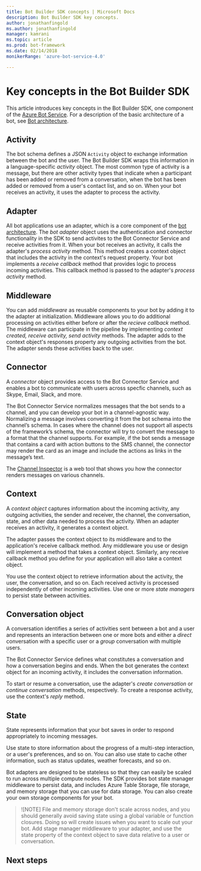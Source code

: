 ```yaml
---
title: Bot Builder SDK concepts | Microsoft Docs
description: Bot Builder SDK key concepts.
author: jonathanfingold
ms.author: jonathanfingold
manager: kamrani
ms.topic: article
ms.prod: bot-framework
ms.date: 02/14/2018
monikerRange: 'azure-bot-service-4.0'

---
```


# Key concepts in the Bot Builder SDK
This article introduces key concepts in the Bot Builder SDK, one component of the [Azure Bot Service](bot-service-overview.md). For a description of the basic architecture of a bot, see [Bot architecture](bot-architecture.md). 

<!--Note: Organized as an [minimally] extended glossary, thus alphabetized. ?Try to keep each section to one to three paragraphs of "reasonable" length.-->

## Activity
The bot schema defines a JSON `Activity` object to exchange information between the bot and the user. The Bot Builder SDK wraps this information in a language-specific _activity_ object. The most common type of activity is a message, but there are other activity types that indicate when a participant has been added or removed from a conversation, when the bot has been added or removed from a user's contact list, and so on. When your bot receives an activity, it uses the adapter to process the activity.
<!--TODO: Link to Activities overview.-->

## Adapter
All bot applications use an adapter, which is a core component of the [bot architecture](bot-architecture.md). The _bot adapter_ object uses the authentication and connector functionality in the SDK to send activites to the Bot Connector Service and receive activities from it. When your bot receives an activity, it calls the adapter's _process activity_ method. This method creates a context object that includes the activity in the context's request property. Your bot implements a _receive callback_ method that provides logic to process incoming activities. This callback method is passed to the adapter's _process activity_ method. 

## Middleware
You can add _middleware_ as reusable components to your bot by adding it to the adapter at initialization. Middleware allows you to do additional processing on activities either before or after the _recieve callback_ method. The middleware can participate in the pipeline by implementing _context created, receive activity, send activity_ methods. The adapter adds to the context object's responses property any outgoing activities from the bot. The adapter sends these activities back to the user.  

## Connector
A _connector_ object provides access to the Bot Connector Service and enables a bot to communicate with users across specfic channels, such as Skype, Email, Slack, and more.

The Bot Connector Service normalizes messages that the bot sends to a channel, and you can develop your bot in a channel-agnostic way. Normalizing a message involves converting it from the bot schema into the channel’s schema. In cases where the channel does not support all aspects of the framework’s schema, the connector will try to convert the message to a format that the channel supports. For example, if the bot sends a message that contains a card with action buttons to the SMS channel, the connector may render the card as an image and include the actions as links in the message’s text.

The [Channel Inspector](https://docs.botframework.com/en-us/channel-inspector/channels/Skype/) is a web tool that shows you how the connector renders messages on various channels.

## Context
A _context object_ captures information about the incoming activity, any outgoing activities, the sender and receiver, the channel, the conversation, state, and other data needed to process the activity. When an adapter receives an activity, it generates a context object.  

The adapter passes the context object to its middleware and to the application's receive callback method. Any middleware you use or design will implement a method that takes a context object. Similarly, any receive callback method you define for your application will also take a context object. 
<!-- Add specific method name that middleware must implement -->

You use the context object to retrieve information about the activity, the user, the conversation, and so on. Each received activity is processed independently of other incoming activities. Use one or more _state managers_ to persist state between activities.   
<!-- link to state management topic -->

## Conversation object
A conversation identifies a series of activities sent between a bot and a user and represents an interaction between one or more bots and either a _direct_ conversation with a specific user or a _group_ conversation with multiple users.

The Bot Connector Service defines what constitutes a conversation and how a conversation begins and ends.
When the bot generates the context object for an incoming activity, it includes the conversation information.

To start or resume a conversation, use the adapter's _create conversation_ or _continue conversation_ methods, respectively. To create a response activity, use the context's _reply_ method.

<!--TODO: Add information about authentication.
## Security
See [authentication](#) and [user identification](#).
-->

## State
State represents information that your bot saves in order to respond appropriately to incoming messages.
 
Use state to store information about the progress of a multi-step interaction, or a user's preferences, and so on. You can also use state to cache other information, such as status updates, weather forecasts, and so on.

Bot adapters are designed to be stateless so that they can easily be scaled to run across multiple compute nodes.
The SDK provides bot state manager middleware to persist data, and includes Azure Table Storage, file storage, and memory storage that you can use for data storage.
You can also create your own storage components for your bot.

> ![NOTE] File and memory storage don't scale across nodes, and
you should generally avoid saving state using a global variable or function closures.
Doing so will create issues when you want to scale out your bot.
Add stage manager middleware to your adapter, and use the state property of the context object to save data relative to a user or conversation.

## Next steps

